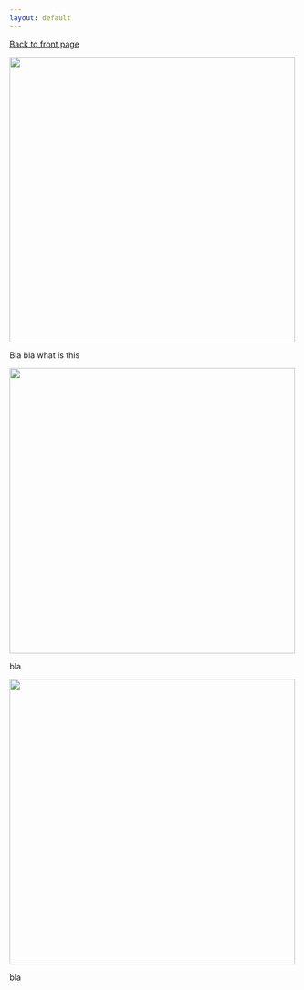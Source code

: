 ```yaml
---
layout: default
---
```

[Back to front page](./)


<img src="images/testgif.gif" width="500"/>

Bla bla what is this

<img src="images/testgif.gif" width="500"/>

bla

<img src="images/testgif.gif" width="500"/>

bla
